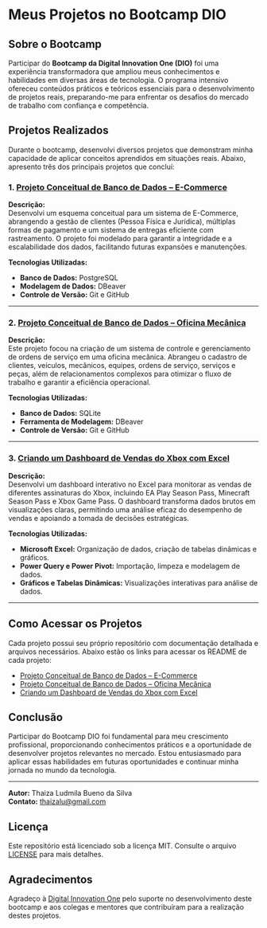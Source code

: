 # Meus Projetos no Bootcamp DIO

## Sobre o Bootcamp

Participar do **Bootcamp da Digital Innovation One (DIO)** foi uma experiência transformadora que ampliou meus conhecimentos e habilidades em diversas áreas de tecnologia. O programa intensivo ofereceu conteúdos práticos e teóricos essenciais para o desenvolvimento de projetos reais, preparando-me para enfrentar os desafios do mercado de trabalho com confiança e competência.

## Projetos Realizados

Durante o bootcamp, desenvolvi diversos projetos que demonstram minha capacidade de aplicar conceitos aprendidos em situações reais. Abaixo, apresento três dos principais projetos que concluí:

### 1. [Projeto Conceitual de Banco de Dados – E-Commerce](./projeto1/README.md)

**Descrição:**  
Desenvolvi um esquema conceitual para um sistema de E-Commerce, abrangendo a gestão de clientes (Pessoa Física e Jurídica), múltiplas formas de pagamento e um sistema de entregas eficiente com rastreamento. O projeto foi modelado para garantir a integridade e a escalabilidade dos dados, facilitando futuras expansões e manutenções.

**Tecnologias Utilizadas:**
- **Banco de Dados:** PostgreSQL
- **Modelagem de Dados:** DBeaver
- **Controle de Versão:** Git e GitHub

---

### 2. [Projeto Conceitual de Banco de Dados – Oficina Mecânica](./projeto2/README.md)

**Descrição:**  
Este projeto focou na criação de um sistema de controle e gerenciamento de ordens de serviço em uma oficina mecânica. Abrangeu o cadastro de clientes, veículos, mecânicos, equipes, ordens de serviço, serviços e peças, além de relacionamentos complexos para otimizar o fluxo de trabalho e garantir a eficiência operacional.

**Tecnologias Utilizadas:**
- **Banco de Dados:** SQLite
- **Ferramenta de Modelagem:** DBeaver
- **Controle de Versão:** Git e GitHub

---

### 3. [Criando um Dashboard de Vendas do Xbox com Excel](./projeto3/README.md)

**Descrição:**  
Desenvolvi um dashboard interativo no Excel para monitorar as vendas de diferentes assinaturas do Xbox, incluindo EA Play Season Pass, Minecraft Season Pass e Xbox Game Pass. O dashboard transforma dados brutos em visualizações claras, permitindo uma análise eficaz do desempenho de vendas e apoiando a tomada de decisões estratégicas.

**Tecnologias Utilizadas:**
- **Microsoft Excel:** Organização de dados, criação de tabelas dinâmicas e gráficos.
- **Power Query e Power Pivot:** Importação, limpeza e modelagem de dados.
- **Gráficos e Tabelas Dinâmicas:** Visualizações interativas para análise de dados.

---

## Como Acessar os Projetos

Cada projeto possui seu próprio repositório com documentação detalhada e arquivos necessários. Abaixo estão os links para acessar os README de cada projeto:

- [Projeto Conceitual de Banco de Dados – E-Commerce](./projeto1/README.md)
- [Projeto Conceitual de Banco de Dados – Oficina Mecânica](./projeto2/README.md)
- [Criando um Dashboard de Vendas do Xbox com Excel](./projeto3/README.md)

## Conclusão

Participar do Bootcamp DIO foi fundamental para meu crescimento profissional, proporcionando conhecimentos práticos e a oportunidade de desenvolver projetos relevantes no mercado. Estou entusiasmado para aplicar essas habilidades em futuras oportunidades e continuar minha jornada no mundo da tecnologia.

---

**Autor:** Thaiza Ludmila Bueno da Silva  
**Contato:** thaizalu@gmail.com

## Licença

Este repositório está licenciado sob a licença MIT. Consulte o arquivo [LICENSE](./LICENSE) para mais detalhes.

## Agradecimentos

Agradeço à [Digital Innovation One](https://dio.me/) pelo suporte no desenvolvimento deste bootcamp e aos colegas e mentores que contribuíram para a realização destes projetos.
```
 
